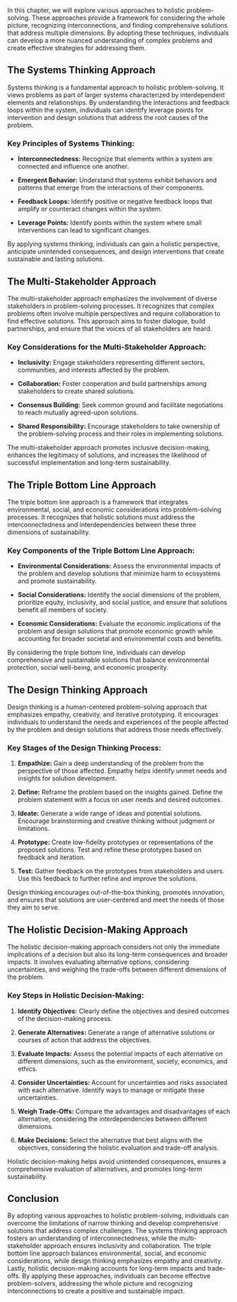 
In this chapter, we will explore various approaches to holistic problem-solving. These approaches provide a framework for considering the whole picture, recognizing interconnections, and finding comprehensive solutions that address multiple dimensions. By adopting these techniques, individuals can develop a more nuanced understanding of complex problems and create effective strategies for addressing them.

The Systems Thinking Approach
-----------------------------

Systems thinking is a fundamental approach to holistic problem-solving. It views problems as part of larger systems characterized by interdependent elements and relationships. By understanding the interactions and feedback loops within the system, individuals can identify leverage points for intervention and design solutions that address the root causes of the problem.

### Key Principles of Systems Thinking:

* **Interconnectedness:** Recognize that elements within a system are connected and influence one another.

* **Emergent Behavior:** Understand that systems exhibit behaviors and patterns that emerge from the interactions of their components.

* **Feedback Loops:** Identify positive or negative feedback loops that amplify or counteract changes within the system.

* **Leverage Points:** Identify points within the system where small interventions can lead to significant changes.

By applying systems thinking, individuals can gain a holistic perspective, anticipate unintended consequences, and design interventions that create sustainable and lasting solutions.

The Multi-Stakeholder Approach
------------------------------

The multi-stakeholder approach emphasizes the involvement of diverse stakeholders in problem-solving processes. It recognizes that complex problems often involve multiple perspectives and require collaboration to find effective solutions. This approach aims to foster dialogue, build partnerships, and ensure that the voices of all stakeholders are heard.

### Key Considerations for the Multi-Stakeholder Approach:

* **Inclusivity:** Engage stakeholders representing different sectors, communities, and interests affected by the problem.

* **Collaboration:** Foster cooperation and build partnerships among stakeholders to create shared solutions.

* **Consensus Building:** Seek common ground and facilitate negotiations to reach mutually agreed-upon solutions.

* **Shared Responsibility:** Encourage stakeholders to take ownership of the problem-solving process and their roles in implementing solutions.

The multi-stakeholder approach promotes inclusive decision-making, enhances the legitimacy of solutions, and increases the likelihood of successful implementation and long-term sustainability.

The Triple Bottom Line Approach
-------------------------------

The triple bottom line approach is a framework that integrates environmental, social, and economic considerations into problem-solving processes. It recognizes that holistic solutions must address the interconnectedness and interdependencies between these three dimensions of sustainability.

### Key Components of the Triple Bottom Line Approach:

* **Environmental Considerations:** Assess the environmental impacts of the problem and develop solutions that minimize harm to ecosystems and promote sustainability.

* **Social Considerations:** Identify the social dimensions of the problem, prioritize equity, inclusivity, and social justice, and ensure that solutions benefit all members of society.

* **Economic Considerations:** Evaluate the economic implications of the problem and design solutions that promote economic growth while accounting for broader societal and environmental costs and benefits.

By considering the triple bottom line, individuals can develop comprehensive and sustainable solutions that balance environmental protection, social well-being, and economic prosperity.

The Design Thinking Approach
----------------------------

Design thinking is a human-centered problem-solving approach that emphasizes empathy, creativity, and iterative prototyping. It encourages individuals to understand the needs and experiences of the people affected by the problem and design solutions that address those needs effectively.

### Key Stages of the Design Thinking Process:

1. **Empathize:** Gain a deep understanding of the problem from the perspective of those affected. Empathy helps identify unmet needs and insights for solution development.

2. **Define:** Reframe the problem based on the insights gained. Define the problem statement with a focus on user needs and desired outcomes.

3. **Ideate:** Generate a wide range of ideas and potential solutions. Encourage brainstorming and creative thinking without judgment or limitations.

4. **Prototype:** Create low-fidelity prototypes or representations of the proposed solutions. Test and refine these prototypes based on feedback and iteration.

5. **Test:** Gather feedback on the prototypes from stakeholders and users. Use this feedback to further refine and improve the solutions.

Design thinking encourages out-of-the-box thinking, promotes innovation, and ensures that solutions are user-centered and meet the needs of those they aim to serve.

The Holistic Decision-Making Approach
-------------------------------------

The holistic decision-making approach considers not only the immediate implications of a decision but also its long-term consequences and broader impacts. It involves evaluating alternative options, considering uncertainties, and weighing the trade-offs between different dimensions of the problem.

### Key Steps in Holistic Decision-Making:

1. **Identify Objectives:** Clearly define the objectives and desired outcomes of the decision-making process.

2. **Generate Alternatives:** Generate a range of alternative solutions or courses of action that address the objectives.

3. **Evaluate Impacts:** Assess the potential impacts of each alternative on different dimensions, such as the environment, society, economics, and ethics.

4. **Consider Uncertainties:** Account for uncertainties and risks associated with each alternative. Identify ways to manage or mitigate these uncertainties.

5. **Weigh Trade-Offs:** Compare the advantages and disadvantages of each alternative, considering the interdependencies between different dimensions.

6. **Make Decisions:** Select the alternative that best aligns with the objectives, considering the holistic evaluation and trade-off analysis.

Holistic decision-making helps avoid unintended consequences, ensures a comprehensive evaluation of alternatives, and promotes long-term sustainability.

Conclusion
----------

By adopting various approaches to holistic problem-solving, individuals can overcome the limitations of narrow thinking and develop comprehensive solutions that address complex challenges. The systems thinking approach fosters an understanding of interconnectedness, while the multi-stakeholder approach ensures inclusivity and collaboration. The triple bottom line approach balances environmental, social, and economic considerations, while design thinking emphasizes empathy and creativity. Lastly, holistic decision-making accounts for long-term impacts and trade-offs. By applying these approaches, individuals can become effective problem-solvers, addressing the whole picture and recognizing interconnections to create a positive and sustainable impact.
